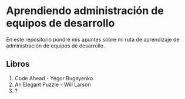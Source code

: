 # Aprendiendo administración de equipos de desarrollo

En este repositorio pondré mis apuntes sobre mi ruta de aprendizaje de administración de equipos de desarrollo.


## Libros

1. Code Ahead - Yegor Bugayenko
2. An Elegant Puzzle - Will Larson
3. ?
